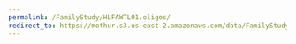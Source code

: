 ```yaml
---
permalink: /FamilyStudy/HLFAWTL01.oligos/
redirect_to: https://mothur.s3.us-east-2.amazonaws.com/data/FamilyStudy/HLFAWTL01.oligos
---
```


